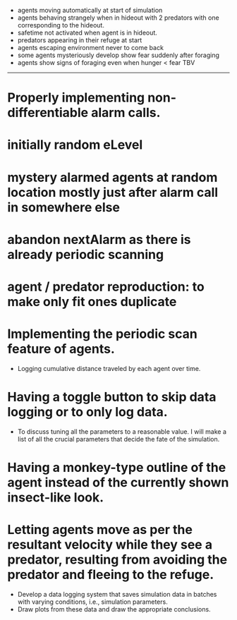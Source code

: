 * agents moving automatically at start of simulation
* agents behaving strangely when in hideout with 2 predators with one corresponding to the hideout. 
* safetime not activated when agent is in hideout.
* predators appearing in their refuge at start
* agents escaping environment never to come back
* some agents mysteriously develop show fear suddenly after foraging
* agents show signs of foraging even when hunger < fear TBV

------------------------------------------------
# Properly implementing non-differentiable alarm calls.
# initially random eLevel
# mystery alarmed agents at random location mostly just after alarm call in somewhere else
# abandon nextAlarm as there is already periodic scanning
# agent / predator reproduction: to make only fit ones duplicate
# Implementing the periodic scan feature of agents.
* Logging cumulative distance traveled by each agent over time.
# Having a toggle button to skip data logging or to only log data.
* To discuss tuning all the parameters to a reasonable value. I will make a list of all the crucial parameters that decide the fate of the simulation.
# Having a monkey-type outline of the agent instead of the currently shown insect-like look.
# Letting agents move as per the resultant velocity while they see a predator, resulting from avoiding the predator and fleeing to the refuge.
* Develop a data logging system that saves simulation data in batches with varying conditions, i.e., simulation parameters.
* Draw plots from these data and draw the appropriate conclusions.

